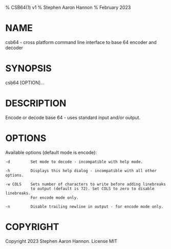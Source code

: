 % CSB64(1) v1
% Stephen Aaron Hannon
% February 2023

# NAME
csb64 - cross platform command line interface to base 64 encoder and decoder

# SYNOPSIS
csb64 [OPTION]...

# DESCRIPTION
Encode or decode base 64 - uses standard input and/or output.

# OPTIONS
Available options (default mode is encode):

    -d         Set mode to decode - incompatible with help mode.

    -h         Displays this help dialog - incompatible with all other options.

    -w COLS    Sets number of characters to write before adding linebreaks
               to output (default is 72). Set COLS to zero to disable linebreaks.
               For encode mode only.

    -n         Disable trailing newline in output - for encode mode only.

# COPYRIGHT
Copyright 2023 Stephen Aaron Hannon. License MIT